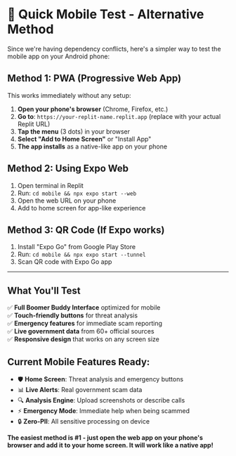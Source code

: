 # 📱 Quick Mobile Test - Alternative Method

Since we're having dependency conflicts, here's a simpler way to test the mobile app on your Android phone:

## Method 1: PWA (Progressive Web App) 
This works immediately without any setup:

1. **Open your phone's browser** (Chrome, Firefox, etc.)
2. **Go to**: `https://your-replit-name.replit.app` (replace with your actual Replit URL)
3. **Tap the menu** (3 dots) in your browser
4. **Select "Add to Home Screen"** or "Install App"
5. **The app installs** as a native-like app on your phone

## Method 2: Using Expo Web
1. Open terminal in Replit
2. Run: `cd mobile && npx expo start --web`
3. Open the web URL on your phone
4. Add to home screen for app-like experience

## Method 3: QR Code (If Expo works)
1. Install "Expo Go" from Google Play Store
2. Run: `cd mobile && npx expo start --tunnel`
3. Scan QR code with Expo Go app

---

## What You'll Test

✅ **Full Boomer Buddy Interface** optimized for mobile  
✅ **Touch-friendly buttons** for threat analysis  
✅ **Emergency features** for immediate scam reporting  
✅ **Live government data** from 60+ official sources  
✅ **Responsive design** that works on any screen size  

## Current Mobile Features Ready:
- 🛡️ **Home Screen**: Threat analysis and emergency buttons
- 📊 **Live Alerts**: Real government scam data  
- 🔍 **Analysis Engine**: Upload screenshots or describe calls
- ⚡ **Emergency Mode**: Immediate help when being scammed
- 🔒 **Zero-PII**: All sensitive processing on device

**The easiest method is #1 - just open the web app on your phone's browser and add it to your home screen. It will work like a native app!**